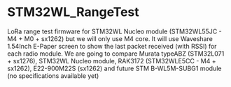 # STM32WL_RangeTest
LoRa range test firmware for STM32WL Nucleo module (STM32WL55JC - M4 + M0 + sx1262) but we will only use M4 core. It will use Waveshare 1.54Inch E-Paper screen to show the last packet received (with RSSI) for each radio module. We are going to compare Murata typeABZ (STM32L071 + sx1276), STM32WL Nucleo module, RAK3172 (STM32WLE5CC - M4 + sx1262), E22-900M22S (sx1262) and future STM B-WL5M-SUBG1 module (no specifications available yet)
